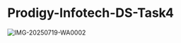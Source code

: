 # Prodigy-Infotech-DS-Task4
![IMG-20250719-WA0002](https://github.com/user-attachments/assets/a79d6d8d-1637-4f52-983b-d1da3e3d7e57)
